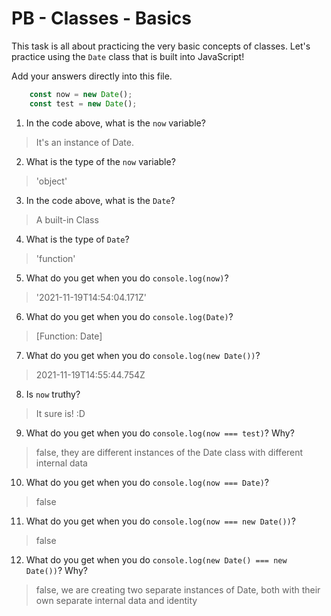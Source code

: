 # PB - Classes - Basics

This task is all about practicing the very basic concepts of classes. Let's practice using the `Date` class that is built into JavaScript!

Add your answers directly into this file.

```js
    const now = new Date();
    const test = new Date();
```

1. In the code above, what is the `now` variable?
> It's an instance of Date.

2. What is the type of the `now` variable?
> 'object'

3. In the code above, what is the `Date`?
> A built-in Class

4. What is the type of `Date`?
> 'function'

5. What do you get when you do `console.log(now)`?
> '2021-11-19T14:54:04.171Z'

6. What do you get when you do `console.log(Date)`?
> [Function: Date]

7. What do you get when you do `console.log(new Date())`?
> 2021-11-19T14:55:44.754Z

8. Is `now` truthy?
> It sure is! :D

9. What do you get when you do `console.log(now === test)`? Why?
> false, they are different instances of the Date class with different internal data

10. What do you get when you do `console.log(now === Date)`?
> false

11. What do you get when you do `console.log(now === new Date())`?
> false

12. What do you get when you do `console.log(new Date() === new Date())`? Why?
> false, we are creating two separate instances of Date, both with their own separate internal data and identity